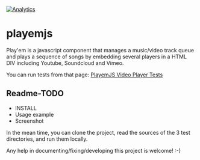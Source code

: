 [![Analytics](https://ga-beacon.appspot.com/UA-1858235-12/playemjs/github)](https://github.com/igrigorik/ga-beacon)

playemjs
========

Play'em is a javascript component that manages a music/video track queue and plays a sequence of songs by embedding several players in a HTML DIV including Youtube, Soundcloud and Vimeo.

You can run tests from that page: [PlayemJS Video Player Tests](http://rawgit.com/adrienjoly/playemjs/master/test/index.html)

Readme-TODO
-----------

 - INSTALL
 - Usage example
 - Screenshot

In the mean time, you can clone the project, read the sources of the 3 test directories, and run them locally.

Any help in documenting/fixing/developing this project is welcome! :-)
